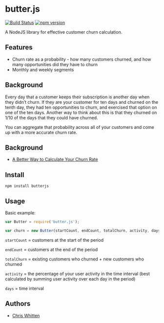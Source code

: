 butter.js
============
[![Build
Status](https://travis-ci.org/cwhitten/butter.js.svg)](https://travis-ci.org/cwhitten/butter.js) [![npm version](https://badge.fury.io/js/butter.js.svg)](http://badge.fury.io/js/butter.js)

A NodeJS library for effective customer churn calculation.

Features
--------
* Churn rate as a probability - how many customers churned, and how many opportunities did they have to churn
* Monthly and weekly segments

Background
----------

Every day that a customer keeps their subscription is another day when they didn’t
churn. If they are your customer for ten days and churned on the tenth day,
they had ten opportunities to churn, and exercised that option on one of the
ten days. Another way to think about this is that they churned on 1/10 of the
days that they could have churned.

You can aggregate that probability across all of your customers and come up with a
more accurate churn rate.

Background
----------

* [A Better Way to Calculate Your Churn Rate](https://blog.recurly.com/2014/08/better-way-to-calculate-your-churn-rate)

Install
-------

```
npm install butterjs
```

Usage
-----

Basic example:

```javascript
var Butter = require('butter.js');

var churn = new Butter(startCount, endCount, totalChurn, activity, days).churn();

```

`startCount` = customers at the start of the period

`endCount` = customers at the end of the period

`totalChurn` = existing customers who churned + new customers who churned

`activity` = the percentage of your user activity in the time interval (best calculated by summing user activity over each day in the period)

`days` = time interval

Authors
-------

* [Chris Whitten](https://github.com/cwhitten)
